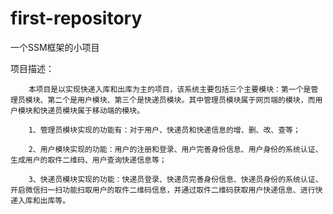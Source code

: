 # first-repository
一个SSM框架的小项目

项目描述：

        本项目是以实现快递入库和出库为主的项目，该系统主要包括三个主要模块：第一个是管理员模块、第二个是用户模块、第三个是快递员模块。其中管理员模块属于网页端的模块，而用户模块和快递员模块属于移动端的模块。 
    
        1、管理员模块实现的功能有：对于用户、快递员和快递信息的增、删、改、查等；
    
        2、用户模块实现的功能：用户的注册和登录、用户完善身份信息、用户身份的系统认证、生成用户的取件二维码、用户查询快递信息等； 
    
        3、快递员模块实现的功能：快递员登录、快递员完善身份信息、快递员身份的系统认证、开启微信扫一扫功能扫取用户的取件二维码信息，并通过取件二维码获取用户快递信息、进行快递入库和出库等。

